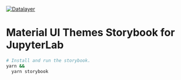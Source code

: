 [![Datalayer](https://raw.githubusercontent.com/datalayer/datalayer/main/res/logo/datalayer-25.svg?sanitize=true)](https://datalayer.io)

# Material UI Themes Storybook for JupyterLab

```bash
# Install and run the storybook.
yarn &&
  yarn storybook
```
